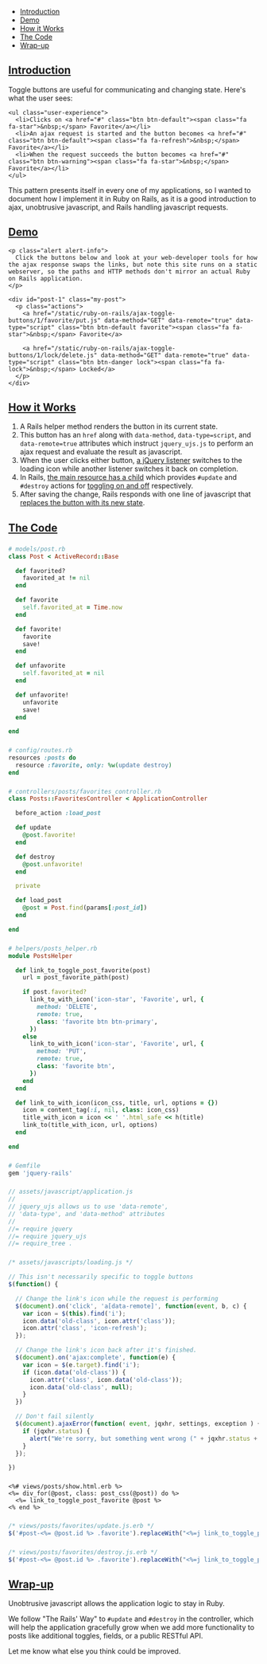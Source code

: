* [Introduction](#introduction)
* [Demo](#demo)
* [How it Works](#how-it-works)
* [The Code](#the-code)
* [Wrap-up](#wrapup)

## [Introduction](#introduction)

Toggle buttons are useful for communicating and changing state. Here's what the user sees:

```raw
<ul class="user-experience">
  <li>Clicks on <a href="#" class="btn btn-default"><span class="fa fa-star">&nbsp;</span> Favorite</a></li>
  <li>An ajax request is started and the button becomes <a href="#" class="btn btn-default"><span class="fa fa-refresh">&nbsp;</span> Favorite</a></li>
  <li>When the request succeeds the button becomes <a href="#" class="btn btn-warning"><span class="fa fa-star">&nbsp;</span> Favorite</a></li>
</ul>
```

This pattern presents itself in every one of my applications, so I wanted to document how I implement it in Ruby on Rails, as it is a good introduction to ajax, unobtrusive javascript, and Rails handling javascript requests.

## [Demo](#demo)

```raw
<p class="alert alert-info">
  Click the buttons below and look at your web-developer tools for how the ajax response swaps the links, but note this site runs on a static webserver, so the paths and HTTP methods don't mirror an actual Ruby on Rails application.
</p>

<div id="post-1" class="my-post">
  <p class="actions">
    <a href="/static/ruby-on-rails/ajax-toggle-buttons/1/favorite/put.js" data-method="GET" data-remote="true" data-type="script" class="btn btn-default favorite"><span class="fa fa-star">&nbsp;</span> Favorite</a>

    <a href="/static/ruby-on-rails/ajax-toggle-buttons/1/lock/delete.js" data-method="GET" data-remote="true" data-type="script" class="btn btn-danger lock"><span class="fa fa-lock">&nbsp;</span> Locked</a>
  </p>
</div>

```

## [How it Works](#how-it-works)

1. A Rails helper method renders the button in its current state.
1. This button has an `href` along with `data-method`, `data-type=script`, and `data-remote=true` attributes which instruct `jquery_ujs.js` to perform an ajax request and evaluate the result as javascript.
1. When the user clicks either button, [a jQuery listener](#loading-js) switches to the loading icon while another listener switches it back on completion.
1. In Rails, [the main resource has a child](#routes) which provides `#update` and `#destroy` actions for [toggling on and off](#controller) respectively.
1. After saving the change, Rails responds with one line of javascript that [replaces the button with its new state](#update-js).

## [The Code](#the-code)

### [](#model)
```ruby
# models/post.rb
class Post < ActiveRecord::Base

  def favorited?
    favorited_at != nil
  end

  def favorite
    self.favorited_at = Time.now
  end

  def favorite!
    favorite
    save!
  end

  def unfavorite
    self.favorited_at = nil
  end

  def unfavorite!
    unfavorite
    save!
  end

end
```

### [](#routes)
```ruby
# config/routes.rb
resources :posts do
  resource :favorite, only: %w(update destroy)
end
```

### [](#controller)
```ruby
# controllers/posts/favorites_controller.rb
class Posts::FavoritesController < ApplicationController

  before_action :load_post

  def update
    @post.favorite!
  end

  def destroy
    @post.unfavorite!
  end

  private

  def load_post
    @post = Post.find(params[:post_id])
  end

end
```

### [](#application-helper)
```ruby
# helpers/posts_helper.rb
module PostsHelper

  def link_to_toggle_post_favorite(post)
    url = post_favorite_path(post)

    if post.favorited?
      link_to_with_icon('icon-star', 'Favorite', url, {
        method: 'DELETE',
        remote: true,
        class: 'favorite btn btn-primary',
      })
    else
      link_to_with_icon('icon-star', 'Favorite', url, {
        method: 'PUT',
        remote: true,
        class: 'favorite btn',
      })
    end
  end

  def link_to_with_icon(icon_css, title, url, options = {})
    icon = content_tag(:i, nil, class: icon_css)
    title_with_icon = icon << ' '.html_safe << h(title)
    link_to(title_with_icon, url, options)
  end

end
```

### [](#gemfile)
```ruby
# Gemfile
gem 'jquery-rails'
```

### [](#application-js)
```javascript
// assets/javascript/application.js
//
// jquery_ujs allows us to use 'data-remote',
// 'data-type', and 'data-method' attributes
//
//= require jquery
//= require jquery_ujs
//= require_tree .
```

### [](#loading-js)
```javascript
/* assets/javascripts/loading.js */

// This isn't necessarily specific to toggle buttons
$(function() {

  // Change the link's icon while the request is performing
  $(document).on('click', 'a[data-remote]', function(event, b, c) {
    var icon = $(this).find('i');
    icon.data('old-class', icon.attr('class'));
    icon.attr('class', 'icon-refresh');
  });

  // Change the link's icon back after it's finished.
  $(document).on('ajax:complete', function(e) {
    var icon = $(e.target).find('i');
    if (icon.data('old-class')) {
      icon.attr('class', icon.data('old-class'));
      icon.data('old-class', null);
    }
  })

  // Don't fail silently
  $(document).ajaxError(function( event, jqxhr, settings, exception ) {
    if (jqxhr.status) {
      alert("We're sorry, but something went wrong (" + jqxhr.status + ')');
    }
  });

})

```

### [](#erb)
```erb
<%# views/posts/show.html.erb %>
<%= div_for(@post, class: post_css(@post)) do %>
  <%= link_to_toggle_post_favorite @post %>
<% end %>
```

### [](#update-js)
```javascript
/* views/posts/favorites/update.js.erb */
$('#post-<%= @post.id %> .favorite').replaceWith("<%=j link_to_toggle_post_favorite @post %>");
```

### [](#destroy-js)
```javascript
/* views/posts/favorites/destroy.js.erb */
$('#post-<%= @post.id %> .favorite').replaceWith("<%=j link_to_toggle_post_favorite @post %>");
```

## [Wrap-up](#wrapup)

Unobtrusive javascript allows the application logic to stay in Ruby.

We follow "The Rails' Way" to `#update` and `#destroy` in the controller, which will help the application gracefully grow when we add more functionality to posts like additional toggles, fields, or a public RESTful API.

Let me know what else you think could be improved.
